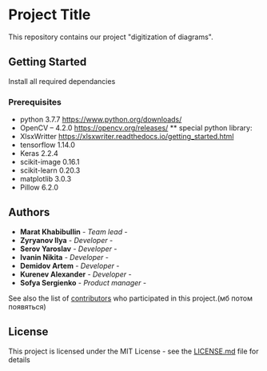 # Project Title

This repository contains our project "digitization of diagrams".

## Getting Started

Install all required dependancies 

### Prerequisites

* python 3.7.7 https://www.python.org/downloads/
* OpenCV – 4.2.0 https://opencv.org/releases/
** special python library:
*	XlsxWritter https://xlsxwriter.readthedocs.io/getting_started.html
* tensorflow 1.14.0
* Keras 2.2.4
* scikit-image 0.16.1
* scikit-learn 0.20.3
* matplotlib 3.0.3
* Pillow 6.2.0


## Authors

* **Marat Khabibullin** - *Team lead* - 
* **Zyryanov Ilya** - *Developer* - 
* **Serov Yaroslav** - *Developer* - 
* **Ivanin Nikita** - *Developer* - 
* **Demidov Artem** - *Developer* - 
* **Kurenev Alexander** - *Developer* - 
* **Sofya Sergienko** - *Product manager* - 

See also the list of [contributors](https://github.com/your/project/contributors) who participated in this project.(мб потом появяться)


## License

This project is licensed under the MIT License - see the [LICENSE.md](LICENSE.md) file for details

